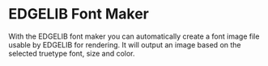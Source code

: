 # EDGELIB Font Maker

With the EDGELIB font maker you can automatically create a font image file usable by EDGELIB for rendering. It will output an image based on the selected truetype font, size and color.